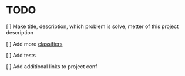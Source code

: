 # TODO

[ ] Make title, description, which problem is solve, metter of this project description

[ ] Add more [classifiers](https://pypi.org/classifiers/)

[ ] Add tests

[ ] Add additional links to project conf
